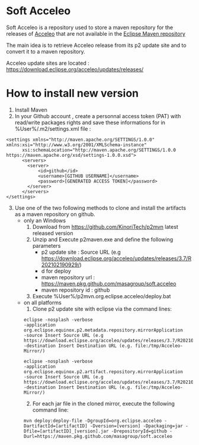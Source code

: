 # Soft Acceleo

Soft Acceleo is a repository used to store a maven repository for the releases of [Acceleo](https://www.eclipse.org/acceleo/) that are not available in the [Eclipse Maven repository](https://repo.eclipse.org)

The main idea is to retrieve Acceleo release from its p2 update site and to convert it to a maven repository.

Acceleo update sites are located : https://download.eclipse.org/acceleo/updates/releases/

# How to install new version

1. Install Maven
2. In your Github account , create a personnal access token (PAT) with read/write packages rights and save these informations for in %User%/.m2/settings.xml file :
```
<settings xmlns="http://maven.apache.org/SETTINGS/1.0.0" xmlns:xsi="http://www.w3.org/2001/XMLSchema-instance"
      xsi:schemaLocation="http://maven.apache.org/SETTINGS/1.0.0 https://maven.apache.org/xsd/settings-1.0.0.xsd">
      <servers>
		<server>
			<id>github</id>
			<username>[GITHUB USERNAME]</username>
			<password>[GENERATED ACCESS TOKEN]</password>      
		</server>
	  </servers>
</settings>
```
3. Use one of the two following methods to clone and install the artifacts as a maven repository on github.
   * only an Windows
        1. Download from https://github.com/KinoriTech/p2mvn latest released version
        2. Unzip and Execute p2maven.exe and define the following parameters
            - p2 update site : Source URL (e.g https://download.eclipse.org/acceleo/updates/releases/3.7/R202102190929/)
            - d for deploy
            - maven repository url : https://maven.pkg.github.com/masagroup/soft.acceleo
            - maven repository id : github
        3. Execute %User%/p2mvn.org.eclipse.acceleo/deploy.bat 
   * on all platforms
        1. Clone p2 update site with eclipse via the command lines:
        ```
        eclipse -nosplash -verbose
        -application org.eclipse.equinox.p2.metadata.repository.mirrorApplication
        -source Insert Source URL (e.g https://download.eclipse.org/acceleo/updates/releases/3.7/R202102190929/)
        -destination Insert Destination URL (e.g. file:/tmp/Acceleo-Mirror/)
        ```
        ```
        eclipse -nosplash -verbose
        -application org.eclipse.equinox.p2.artifact.repository.mirrorApplication
        -source Insert Source URL (e.g https://download.eclipse.org/acceleo/updates/releases/3.7/R202102190929/)
        -destination Insert Destination URL (e.g. file:/tmp/Acceleo-Mirror/)
        ```
        2. For each jar file in the cloned mirror, execute the following command line:
        ```
        mvn deploy:deploy-file -DgroupId=org.eclipse.acceleo -DartifactId=[artifactID] -Dversion=[version] -Dpackaging=jar -Dfile=[artifactID]_[version].jar -DrepositoryId=github -Durl=https://maven.pkg.github.com/masagroup/soft.acceleo
        ```